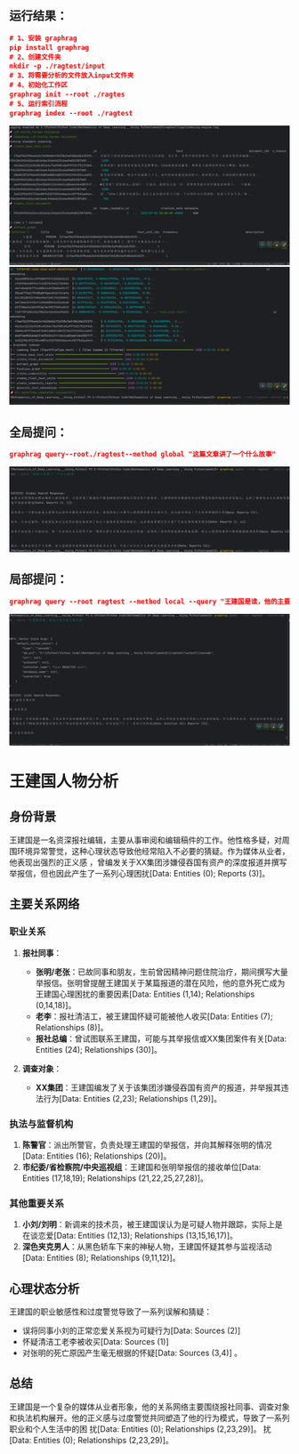 ## 运行结果：
```json
# 1、安装 graphrag
pip install graphrag
# 2、创建文件夹
mkdir -p ./ragtest/input
# 3、将需要分析的文件放入input文件夹
# 4、初始化工作区
graphrag init --root ./ragtes
# 5、运行索引流程
graphrag index --root ./ragtest
```
![img.png](images/img.png)
![img.png](images/img01.png)
## 全局提问：
```json
graphrag query--root./ragtest--method global "这篇文章讲了一个什么故事"
```
![img.png](images/img02.png)
## 局部提问：
```json
graphrag query --root ragtest --method local --query "王建国是谁，他的主要关系人都有谁" 
```
![img.png](images/img03.png)
# 王建国人物分析

## 身份背景

王建国是一名资深报社编辑，主要从事审阅和编辑稿件的工作。他性格多疑，对周围环境异常警觉，这种心理状态导致他经常陷入不必要的猜疑。作为媒体从业者，他表现出强烈的正义感 ，曾编发关于XX集团涉嫌侵吞国有资产的深度报道并撰写举报信，但也因此产生了一系列心理困扰[Data: Entities (0); Reports (3)]。

## 主要关系网络

### 职业关系

1. **报社同事**：
   - **张明/老张**：已故同事和朋友，生前曾因精神问题住院治疗，期间撰写大量举报信。张明曾提醒王建国关于某篇报道的潜在风险，他的意外死亡成为王建国心理困扰的重要因素[Data: Entities (1,14); Relationships (0,14,18)]。
   - **老李**：报社清洁工，被王建国怀疑可能被他人收买[Data: Entities (7); Relationships (8)]。
   - **报社总编**：曾试图联系王建国，可能与其举报信或XX集团案件有关[Data: Entities (24); Relationships (30)]。

2. **调查对象**：
   - **XX集团**：王建国编发了关于该集团涉嫌侵吞国有资产的报道，并举报其违法行为[Data: Entities (2,23); Relationships (1,29)]。

### 执法与监督机构

1. **陈警官**：派出所警官，负责处理王建国的举报信，并向其解释张明的情况[Data: Entities (16); Relationships (20)]。
2. **市纪委/省检察院/中央巡视组**：王建国和张明举报信的接收单位[Data: Entities (17,18,19); Relationships (21,22,25,27,28)]。

### 其他重要关系

1. **小刘/刘明**：新调来的技术员，被王建国误认为是可疑人物并跟踪，实际上是在谈恋爱[Data: Entities (12,13); Relationships (13,15,16,17)]。
2. **深色夹克男人**：从黑色轿车下来的神秘人物，王建国怀疑其参与监视活动[Data: Entities (8); Relationships (9,11,12)]。

## 心理状态分析

王建国的职业敏感性和过度警觉导致了一系列误解和猜疑：
- 误将同事小刘的正常恋爱关系视为可疑行为[Data: Sources (2)]
- 怀疑清洁工老李被收买[Data: Sources (1)]
- 对张明的死亡原因产生毫无根据的怀疑[Data: Sources (3,4)]
。

## 总结

王建国是一个复杂的媒体从业者形象，他的关系网络主要围绕报社同事、调查对象和执法机构展开。他的正义感与过度警觉共同塑造了他的行为模式，导致了一系列职业和个人生活中的困 扰[Data: Entities (0); Relationships (2,23,29)]。
扰[Data: Entities (0); Relationships (2,23,29)]。
